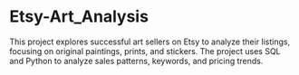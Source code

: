 # Etsy-Art_Analysis
This project explores successful art sellers on Etsy to analyze their listings, focusing on original paintings, prints, and stickers. 
The project uses SQL and Python to analyze sales patterns, keywords, and pricing trends.
